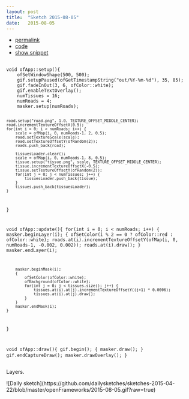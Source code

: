 ```yaml
---
layout: post
title:  "Sketch 2015-08-05"
date:   2015-08-05
---
```

<div class="code">
    <ul>
		<li><a href="{% post_url 2015-08-05-sketch %}">permalink</a></li>
		<li><a href="https://github.com/dailysketches/dailySketches/tree/master/sketches/2015-08-05">code</a></li>
		<li><a href="#" class="snippet-button">show snippet</a></li>
	</ul>
    <pre class="snippet">
        <code class="cpp">
void ofApp::setup(){
    ofSetWindowShape(500, 500);
    gif.setupPaused(ofGetTimestampString("out/%Y-%m-%d"), 35, 85);
    gif.fadeInOut(3, 6, ofColor::white);
    gif.enableTextOverlay();
    numTissues = 16;
    numRoads = 4;
    masker.setup(numRoads);

    road.setup("road.png", 1.0, TEXTURE_OFFSET_MIDDLE_CENTER);
    road.incrementTextureOffsetX(0.5);
    for(int i = 0; i < numRoads; i++) {
        scale = ofMap(i, 0, numRoads-1, 2, 0.5);
        road.setTextureScale(scale);
        road.setTextureOffsetY(ofRandom(2));
        roads.push_back(road);

        tissuesLoader.clear();
        scale = ofMap(i, 0, numRoads-1, 8, 0.5);
        tissue.setup("tissue.png", scale, TEXTURE_OFFSET_MIDDLE_CENTER);
        tissue.incrementTextureOffsetX(-0.5);
        tissue.setTextureOffsetY(ofRandom(2));
        for(int j = 0; j < numTissues; j++) {
            tissuesLoader.push_back(tissue);
        }
        tissues.push_back(tissuesLoader);
    }
}

void ofApp::update(){
    for(int i = 0; i < numRoads; i++) {
        masker.beginLayer(i);
        {
            ofSetColor(i % 2 == 0 ? ofColor::red : ofColor::white);
            roads.at(i).incrementTextureOffsetY(ofMap(i, 0, numRoads-1, -0.002, 0.002));
            roads.at(i).draw();
        }
        masker.endLayer(i);
        
        masker.beginMask(i);
        {
            ofSetColor(ofColor::white);
            ofBackground(ofColor::white);
            for(int j = 0; j < tissues.size(); j++) {
                tissues.at(i).at(j).incrementTextureOffsetY((j+1) * 0.0006);
                tissues.at(i).at(j).draw();
            }
        }
        masker.endMask(i);
    }
}

void ofApp::draw(){
    gif.begin();
    {
        masker.draw();
    }
    gif.endCaptureDraw();
    masker.drawOverlay();
}
</code>
    </pre>
</div>
<p class="description">Layers.</p>
![Daily sketch](https://github.com/dailysketches/sketches-2015-04-22/blob/master/openFrameworks/2015-08-05.gif?raw=true)
